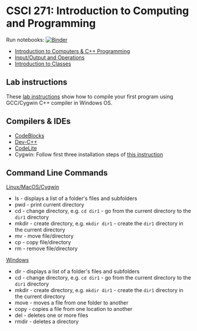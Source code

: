 # CSCI 271: Introduction to Computing and Programming

Run notebooks: [![Binder](https://mybinder.org/badge.svg)](https://mybinder.org/v2/gh/wildart/CSCI271/master?filepath=notebooks)

- [Introduction to Computers & C++ Programming](docs/Introduction_to_Computers_and_C++_Programming.md)
- [Input/Output and Operations](docs/Input-Output-and-Operations.md)
- [Introduction to Classes](docs/Introduction-to-Classes.md)

## Lab instructions

These [lab instructions](docs/First-lab-instructions.md) show how to compile your first program using GCC/Cygwin C++ compiler in Windows OS.

## Compilers & IDEs

- [CodeBlocks](http://www.codeblocks.org/)
- [Dev-C++](https://www.bloodshed.net/devcpp.html)
- [CodeLite](https://codelite.org/)
- Cygwin: Follow first three installation steps of [this instruction](https://warwick.ac.uk/fac/sci/moac/people/students/peter_cock/cygwin/)

## Command Line Commands

[Linux/MacOS/Cygwin](https://ss64.com/bash/)

- ls - displays a list of a folder's files and subfolders
- pwd - print current directory
- cd - change directory, e.g. `cd dir1` - go from the current directory to the `dir1` directory
- mkdir - create directory, e.g. `mkdir dir1` - create the `dir1` directory in the current directory
- mv - move file/directory
- cp - copy file/directory
- rm - remove file/directory

[Windows](https://ss64.com/nt/)

- dir - displays a list of a folder's files and subfolders
- cd - change directory, e.g. `cd dir1` - go from the current directory to the `dir1` directory
- mkdir - create directory, e.g. `mkdir dir1` - create the `dir1` directory in the current directory
- move - moves a file from one folder to another
- copy - copies a file from one location to another
- del - deletes one or more files
- rmdir - deletes a directory
